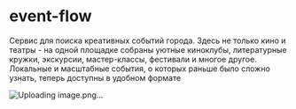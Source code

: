 # event-flow
Cервис для поиска креативных событий города.
Здесь не только кино и театры - на одной площадке собраны уютные киноклубы,
литературные кружки, экскурсии, мастер-классы, фестивали и многое другое.
Локальные и масштабные события, о которых раньше было сложно узнать, теперь
доступны в удобном формате

![Uploading image.png…]()

